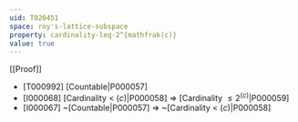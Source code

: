 ```yaml
---
uid: T020451
space: roy's-lattice-subspace
property: cardinality-leq-2^{mathfrak(c)}
value: true
---
```

[[Proof]]

* [T000992] [Countable|P000057]
* [I000068] [Cardinality < $\mathfrak(c)$|P000058] => [Cardinality $\leq 2^{\mathfrak(c)}$|P000059]
* [I000067] ~[Countable|P000057] => ~[Cardinality < $\mathfrak(c)$|P000058]

